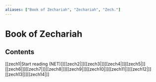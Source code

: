 ```yaml
---
aliases: ["Book of Zechariah", "Zechariah", "Zech."]
---
```

# Book of Zechariah
## Contents
[[zech1|Start reading (NET)]][[zech2|]][[zech3|]][[zech4|]][[zech5|]][[zech6|]][[zech7|]][[zech8|]][[zech9|]][[zech10|]][[zech11|]][[zech12|]][[zech13|]][[zech14|]]